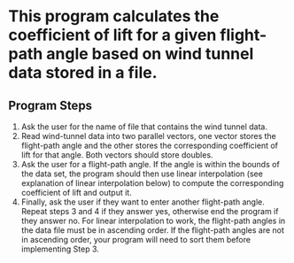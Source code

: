 # This program calculates the coefficient of lift for a given flight-path angle based on wind tunnel data stored in a file.

## Program Steps
1. Ask the user for the name of file that contains the wind tunnel data.
2. Read wind-tunnel data into two parallel vectors, one vector stores the flight-path angle and the other stores the corresponding coefficient of lift for that angle. Both vectors should store doubles.
3. Ask the user for a flight-path angle. If the angle is within the bounds of the data set, the program should then use linear interpolation (see explanation of linear interpolation below) to compute the corresponding coefficient of lift and output it.
4. Finally, ask the user if they want to enter another flight-path angle. Repeat steps 3 and 4 if they answer yes, otherwise end the program if they answer no.
For linear interpolation to work, the flight-path angles in the data file must be in ascending order. If the flight-path angles are not in ascending order, your program will need to sort them before implementing Step 3.
